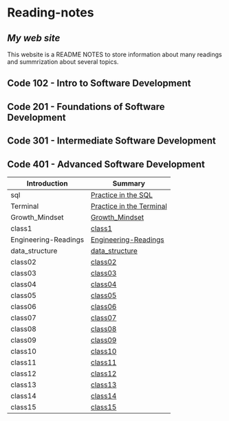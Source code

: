 # **Reading-notes**
## *My web site*
This website is a README NOTES to store information about many readings and summrization about several topics.

## Code 102 - Intro to Software Development
## Code 201 - Foundations of Software Development
## Code 301 - Intermediate Software Development
## Code 401 - Advanced Software Development

|Introduction  |Summary |
| ------------- | ------------- |
| sql | [Practice in the SQL ](./sql.md) |
| Terminal  | [Practice in the Terminal](./Terminal.md)  |
| Growth_Mindset  | [Growth_Mindset ](./Growth_Mindset.md)  |
|class1  | [class1](./class1.md)  |
|Engineering-Readings | [Engineering-Readings](./Engineering-Readings.md)  |
|data_structure | [data_structure](./data_structure.md)  |
|class02 | [class02](./class02.md)  |
|class03 | [class03](./class-03.md)  |
|class04 | [class04](./class04.md)  |
|class05 | [class05](./class05.md)  |
|class06 | [class06](./class06.md)  |
|class07 | [class07](./class07.md)  |
|class08 | [class08](./class08.md)  |
|class09 | [class09](./class09.md)  |
|class10 | [class10](./class10.md)  |
|class11 | [class11](./class11.md)  |
|class12 | [class12](./class12.md)  |
|class13 | [class13](./class13.md)  |
|class14 | [class14](./class14.md)  |
|class15 | [class15](./class15.md)  |
